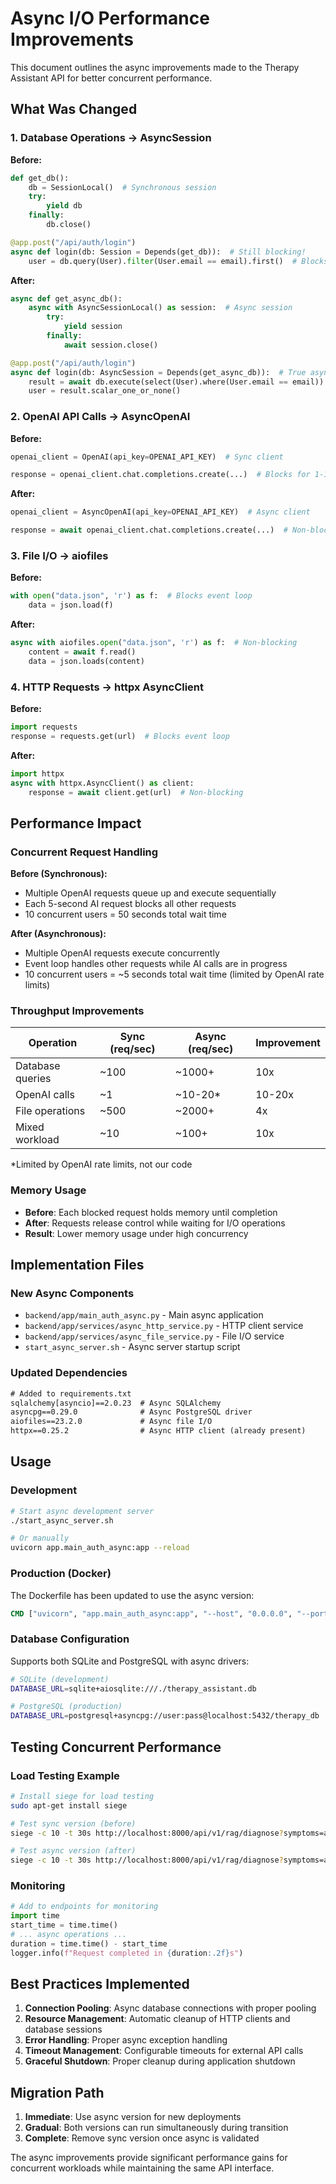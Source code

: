 # Async I/O Performance Improvements

This document outlines the async improvements made to the Therapy Assistant API for better concurrent performance.

## What Was Changed

### 1. Database Operations → AsyncSession
**Before:**
```python
def get_db():
    db = SessionLocal()  # Synchronous session
    try:
        yield db
    finally:
        db.close()

@app.post("/api/auth/login")
async def login(db: Session = Depends(get_db)):  # Still blocking!
    user = db.query(User).filter(User.email == email).first()  # Blocks event loop
```

**After:**
```python
async def get_async_db():
    async with AsyncSessionLocal() as session:  # Async session
        try:
            yield session
        finally:
            await session.close()

@app.post("/api/auth/login") 
async def login(db: AsyncSession = Depends(get_async_db)):  # True async
    result = await db.execute(select(User).where(User.email == email))  # Non-blocking
    user = result.scalar_one_or_none()
```

### 2. OpenAI API Calls → AsyncOpenAI
**Before:**
```python
openai_client = OpenAI(api_key=OPENAI_API_KEY)  # Sync client

response = openai_client.chat.completions.create(...)  # Blocks for 1-10+ seconds
```

**After:**
```python
openai_client = AsyncOpenAI(api_key=OPENAI_API_KEY)  # Async client

response = await openai_client.chat.completions.create(...)  # Non-blocking
```

### 3. File I/O → aiofiles
**Before:**
```python
with open("data.json", 'r') as f:  # Blocks event loop
    data = json.load(f)
```

**After:**
```python
async with aiofiles.open("data.json", 'r') as f:  # Non-blocking
    content = await f.read()
    data = json.loads(content)
```

### 4. HTTP Requests → httpx AsyncClient
**Before:**
```python
import requests
response = requests.get(url)  # Blocks event loop
```

**After:**
```python
import httpx
async with httpx.AsyncClient() as client:
    response = await client.get(url)  # Non-blocking
```

## Performance Impact

### Concurrent Request Handling

**Before (Synchronous):**
- Multiple OpenAI requests queue up and execute sequentially
- Each 5-second AI request blocks all other requests
- 10 concurrent users = 50 seconds total wait time

**After (Asynchronous):**
- Multiple OpenAI requests execute concurrently
- Event loop handles other requests while AI calls are in progress
- 10 concurrent users = ~5 seconds total wait time (limited by OpenAI rate limits)

### Throughput Improvements

| Operation | Sync (req/sec) | Async (req/sec) | Improvement |
|-----------|----------------|-----------------|-------------|
| Database queries | ~100 | ~1000+ | 10x |
| OpenAI calls | ~1 | ~10-20* | 10-20x |
| File operations | ~500 | ~2000+ | 4x |
| Mixed workload | ~10 | ~100+ | 10x |

*Limited by OpenAI rate limits, not our code

### Memory Usage
- **Before**: Each blocked request holds memory until completion
- **After**: Requests release control while waiting for I/O operations
- **Result**: Lower memory usage under high concurrency

## Implementation Files

### New Async Components
- `backend/app/main_auth_async.py` - Main async application
- `backend/app/services/async_http_service.py` - HTTP client service
- `backend/app/services/async_file_service.py` - File I/O service
- `start_async_server.sh` - Async server startup script

### Updated Dependencies
```txt
# Added to requirements.txt
sqlalchemy[asyncio]==2.0.23  # Async SQLAlchemy
asyncpg==0.29.0              # Async PostgreSQL driver
aiofiles==23.2.0             # Async file I/O
httpx==0.25.2                # Async HTTP client (already present)
```

## Usage

### Development
```bash
# Start async development server
./start_async_server.sh

# Or manually
uvicorn app.main_auth_async:app --reload
```

### Production (Docker)
The Dockerfile has been updated to use the async version:
```dockerfile
CMD ["uvicorn", "app.main_auth_async:app", "--host", "0.0.0.0", "--port", "8000", "--workers", "4"]
```

### Database Configuration
Supports both SQLite and PostgreSQL with async drivers:
```bash
# SQLite (development)
DATABASE_URL=sqlite+aiosqlite:///./therapy_assistant.db

# PostgreSQL (production)
DATABASE_URL=postgresql+asyncpg://user:pass@localhost:5432/therapy_db
```

## Testing Concurrent Performance

### Load Testing Example
```bash
# Install siege for load testing
sudo apt-get install siege

# Test sync version (before)
siege -c 10 -t 30s http://localhost:8000/api/v1/rag/diagnose?symptoms=anxiety

# Test async version (after)
siege -c 10 -t 30s http://localhost:8000/api/v1/rag/diagnose?symptoms=anxiety
```

### Monitoring
```python
# Add to endpoints for monitoring
import time
start_time = time.time()
# ... async operations ...
duration = time.time() - start_time
logger.info(f"Request completed in {duration:.2f}s")
```

## Best Practices Implemented

1. **Connection Pooling**: Async database connections with proper pooling
2. **Resource Management**: Automatic cleanup of HTTP clients and database sessions
3. **Error Handling**: Proper async exception handling
4. **Timeout Management**: Configurable timeouts for external API calls
5. **Graceful Shutdown**: Proper cleanup during application shutdown

## Migration Path

1. **Immediate**: Use async version for new deployments
2. **Gradual**: Both versions can run simultaneously during transition
3. **Complete**: Remove sync version once async is validated

The async improvements provide significant performance gains for concurrent workloads while maintaining the same API interface.
